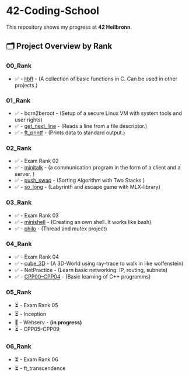 # 42-Coding-School

This repository shows my progress at **42 Heilbronn**.

## 🗂️ Project Overview by Rank

### 00_Rank
- ✅ - [libft](https://github.com/JoKleiner/libft.git) - (A collection of basic functions in C. Can be used in other projects.)

### 01_Rank
- ✅ - born2beroot - (Setup of a secure Linux VM with system tools and user rights)
- ✅ - [get_next_line](https://github.com/JoKleiner/libft.git/get_next_line) - (Reads a line from a file descriptor.)
- ✅ - [ft_printf](https://github.com/JoKleiner/libft.git/printf) - (Prints data to standard output.)

### 02_Rank
- ✅ - Exam Rank 02
- ✅ - [minitalk](https://github.com/JoKleiner/Minitalk.git) - (a communication program in the form of a client and a server. )
- ✅ - [push_swap](https://github.com/JoKleiner/Push_Swap.git) - (Sorting Algorithm with Two Stacks )
- ✅ - [so_long](https://github.com/JoKleiner/so_long.git) - (Labyrinth and escape game with MLX-library)

### 03_Rank
- ✅ - Exam Rank 03
- ✅ - [minishell](https://github.com/JoKleiner/Minishell.git) - (Creating an own shell. It works like bash)
- ✅ - [philo](https://github.com/JoKleiner/Philosopher.git) - (Thread and mutex project)

### 04_Rank
- ✅ - Exam Rank 04
- ✅ - [cube_3D](https://github.com/JoKleiner/Cube_3D.git) - (A 3D-World using ray-trace to walk in like wolfenstein)
- ✅ - NetPractice - (Learn basic networking: IP, routing, subnets)
- ✅ - [CPP00–CPP04](https://github.com/JoKleiner/CPP.git) - (Basic learning of C++ programms)

### 05_Rank
- ⏳ - Exam Rank 05
- ⏳ - Inception
- 🔄 - Webserv - **(in progress)**
- ⏳ - CPP05–CPP09

### 06_Rank
- ⏳ - Exam Rank 06
- ⏳ - ft_transcendence
